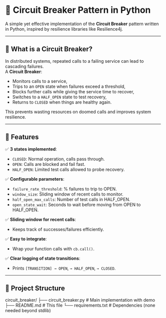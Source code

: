 # 🔌 Circuit Breaker Pattern in Python

A simple yet effective implementation of the **Circuit Breaker** pattern written in Python, inspired by resilience libraries like Resilience4j.

---

## 📌 What is a Circuit Breaker?

In distributed systems, repeated calls to a failing service can lead to cascading failures.  
A **Circuit Breaker**:
- Monitors calls to a service,
- Trips to an `OPEN` state when failures exceed a threshold,
- Blocks further calls while giving the service time to recover,
- Switches to a `HALF_OPEN` state to test recovery,
- Returns to `CLOSED` when things are healthy again.

This prevents wasting resources on doomed calls and improves system resilience.

---

## 🚀 Features

✅ **3 states implemented**:
- `CLOSED`: Normal operation, calls pass through.
- `OPEN`: Calls are blocked and fail fast.
- `HALF_OPEN`: Limited test calls allowed to probe recovery.

✅ **Configurable parameters**:
- `failure_rate_threshold`: % failures to trip to OPEN.
- `window_size`: Sliding window of recent calls to monitor.
- `half_open_max_calls`: Number of test calls in HALF_OPEN.
- `open_state_wait`: Seconds to wait before moving from OPEN to HALF_OPEN.

✅ **Sliding window for recent calls**:
- Keeps track of successes/failures efficiently.

✅ **Easy to integrate**:
- Wrap your function calls with `cb.call()`.

✅ **Clear logging of state transitions**:
- Prints `[TRANSITION] → OPEN`, `→ HALF_OPEN`, `→ CLOSED`.

---

## 📂 Project Structure

circuit_breaker/
├── circuit_breaker.py # Main implementation with demo
├── README.md # This file
└── requirements.txt # Dependencies (none needed beyond stdlib)
